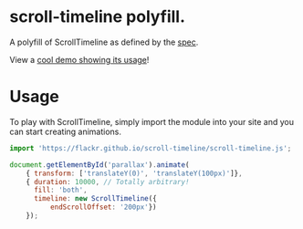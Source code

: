# scroll-timeline polyfill.

A polyfill of ScrollTimeline as defined by the [spec](https://wicg.github.io/scroll-animations/).

View a [cool demo showing its usage](https://flackr.github.io/scroll-timeline/demo/parallax/)!

# Usage

To play with ScrollTimeline, simply import the module into your site and you can start creating animations.

```js
import 'https://flackr.github.io/scroll-timeline/scroll-timeline.js';

document.getElementById('parallax').animate(
    { transform: ['translateY(0)', 'translateY(100px)']},
    { duration: 10000, // Totally arbitrary!
      fill: 'both',
      timeline: new ScrollTimeline({
          endScrollOffset: '200px'})
    });
```
